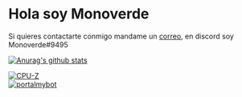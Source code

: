 # Hola soy Monoverde
Si quieres contactarte conmigo mandame un [correo](mailto:minecraftersov@gmail.com), en discord soy Monoverde#9495


[![Anurag's github stats](https://github-readme-stats.vercel.app/api?username=Monoverde888&show_icons=true&count_private=true&theme=radical)](https://github.com/anuraghazra/github-readme-stats)  

[![CPU-Z](https://valid.x86.fr/cache/banner/ifug1s-6.png)](https://valid.x86.fr/ifug1s)   
[![portalmybot](https://portalmybot.com/assets/img/logo/portal-logo.png)](https://mybo.me/monoverde)
